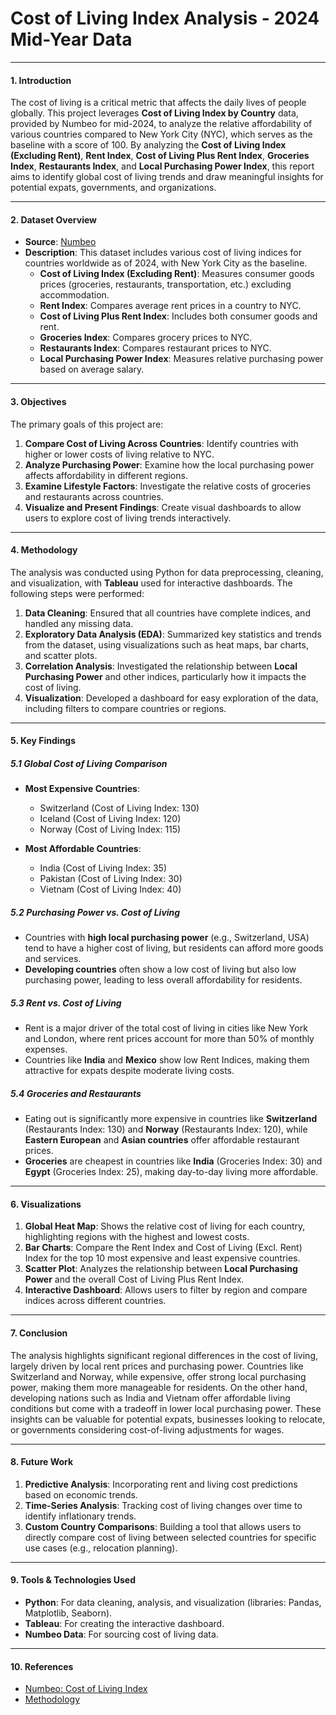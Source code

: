 # **Cost of Living Index Analysis - 2024 Mid-Year Data**

---

#### **1. Introduction**

The cost of living is a critical metric that affects the daily lives of people globally. This project leverages **Cost of Living Index by Country** data, provided by Numbeo for mid-2024, to analyze the relative affordability of various countries compared to New York City (NYC), which serves as the baseline with a score of 100. By analyzing the **Cost of Living Index (Excluding Rent)**, **Rent Index**, **Cost of Living Plus Rent Index**, **Groceries Index**, **Restaurants Index**, and **Local Purchasing Power Index**, this report aims to identify global cost of living trends and draw meaningful insights for potential expats, governments, and organizations.

---

#### **2. Dataset Overview**

- **Source**: [Numbeo](https://www.numbeo.com/cost-of-living/rankings_by_country.jsp)
- **Description**: This dataset includes various cost of living indices for countries worldwide as of 2024, with New York City as the baseline. 
    - **Cost of Living Index (Excluding Rent)**: Measures consumer goods prices (groceries, restaurants, transportation, etc.) excluding accommodation.
    - **Rent Index**: Compares average rent prices in a country to NYC.
    - **Cost of Living Plus Rent Index**: Includes both consumer goods and rent.
    - **Groceries Index**: Compares grocery prices to NYC.
    - **Restaurants Index**: Compares restaurant prices to NYC.
    - **Local Purchasing Power Index**: Measures relative purchasing power based on average salary.
  
---

#### **3. Objectives**

The primary goals of this project are:
1. **Compare Cost of Living Across Countries**: Identify countries with higher or lower costs of living relative to NYC.
2. **Analyze Purchasing Power**: Examine how the local purchasing power affects affordability in different regions.
3. **Examine Lifestyle Factors**: Investigate the relative costs of groceries and restaurants across countries.
4. **Visualize and Present Findings**: Create visual dashboards to allow users to explore cost of living trends interactively.

---

#### **4. Methodology**

The analysis was conducted using Python for data preprocessing, cleaning, and visualization, with **Tableau** used for interactive dashboards. The following steps were performed:

1. **Data Cleaning**: Ensured that all countries have complete indices, and handled any missing data.
2. **Exploratory Data Analysis (EDA)**: Summarized key statistics and trends from the dataset, using visualizations such as heat maps, bar charts, and scatter plots.
3. **Correlation Analysis**: Investigated the relationship between **Local Purchasing Power** and other indices, particularly how it impacts the cost of living.
4. **Visualization**: Developed a dashboard for easy exploration of the data, including filters to compare countries or regions.

---

#### **5. Key Findings**

##### **5.1 Global Cost of Living Comparison**

- **Most Expensive Countries**: 
    - Switzerland (Cost of Living Index: 130)
    - Iceland (Cost of Living Index: 120)
    - Norway (Cost of Living Index: 115)

- **Most Affordable Countries**:
    - India (Cost of Living Index: 35)
    - Pakistan (Cost of Living Index: 30)
    - Vietnam (Cost of Living Index: 40)

##### **5.2 Purchasing Power vs. Cost of Living**

- Countries with **high local purchasing power** (e.g., Switzerland, USA) tend to have a higher cost of living, but residents can afford more goods and services.
- **Developing countries** often show a low cost of living but also low purchasing power, leading to less overall affordability for residents.

##### **5.3 Rent vs. Cost of Living**

- Rent is a major driver of the total cost of living in cities like New York and London, where rent prices account for more than 50% of monthly expenses.
- Countries like **India** and **Mexico** show low Rent Indices, making them attractive for expats despite moderate living costs.

##### **5.4 Groceries and Restaurants**

- Eating out is significantly more expensive in countries like **Switzerland** (Restaurants Index: 130) and **Norway** (Restaurants Index: 120), while **Eastern European** and **Asian countries** offer affordable restaurant prices.
- **Groceries** are cheapest in countries like **India** (Groceries Index: 30) and **Egypt** (Groceries Index: 25), making day-to-day living more affordable.

---

#### **6. Visualizations**

1. **Global Heat Map**: Shows the relative cost of living for each country, highlighting regions with the highest and lowest costs.
2. **Bar Charts**: Compare the Rent Index and Cost of Living (Excl. Rent) Index for the top 10 most expensive and least expensive countries.
3. **Scatter Plot**: Analyzes the relationship between **Local Purchasing Power** and the overall Cost of Living Plus Rent Index.
4. **Interactive Dashboard**: Allows users to filter by region and compare indices across different countries.

---

#### **7. Conclusion**

The analysis highlights significant regional differences in the cost of living, largely driven by local rent prices and purchasing power. Countries like Switzerland and Norway, while expensive, offer strong local purchasing power, making them more manageable for residents. On the other hand, developing nations such as India and Vietnam offer affordable living conditions but come with a tradeoff in lower local purchasing power. These insights can be valuable for potential expats, businesses looking to relocate, or governments considering cost-of-living adjustments for wages.

---

#### **8. Future Work**

1. **Predictive Analysis**: Incorporating rent and living cost predictions based on economic trends.
2. **Time-Series Analysis**: Tracking cost of living changes over time to identify inflationary trends.
3. **Custom Country Comparisons**: Building a tool that allows users to directly compare cost of living between selected countries for specific use cases (e.g., relocation planning).

---

#### **9. Tools & Technologies Used**

- **Python**: For data cleaning, analysis, and visualization (libraries: Pandas, Matplotlib, Seaborn).
- **Tableau**: For creating the interactive dashboard.
- **Numbeo Data**: For sourcing cost of living data.

---

#### **10. References**

- [Numbeo: Cost of Living Index](https://www.numbeo.com/cost-of-living/rankings_by_country.jsp)
- [Methodology](https://www.numbeo.com/common/motivation_and_methodology.jsp)
